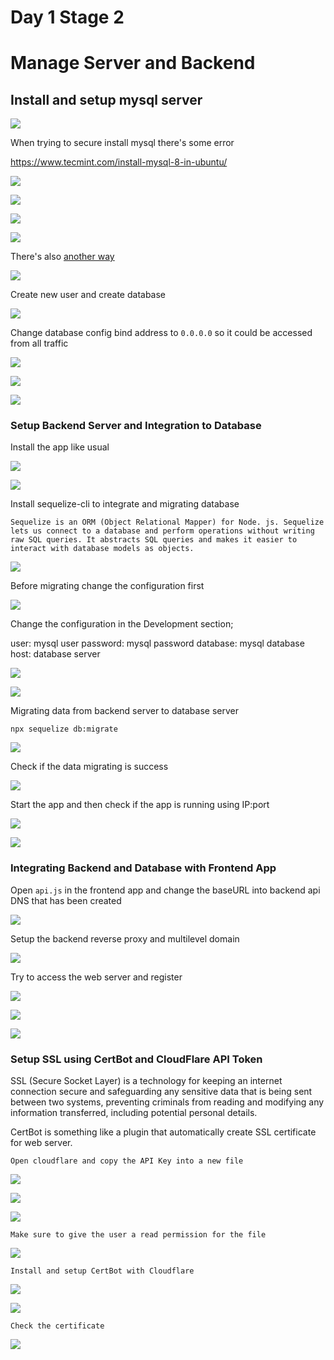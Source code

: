 # Day 1 Stage 2

# Manage Server and Backend

## Install and setup mysql server

![](/media/day2/Screenshot%20(28).png)

When trying to secure install mysql there's some error

https://www.tecmint.com/install-mysql-8-in-ubuntu/

![](/media/day2/Capture.JPG)

![](/media/day2/Screenshot%20(30).png)

![](/media/day2/Screenshot%20(33).png)

![](/media/day2/Screenshot%20(34).png)

There's also [another way](https://www.tecmint.com/install-mysql-8-in-ubuntu/) 

![](/media/day2/mysql1.png)

Create new user and create database

![](/media/day2/Screenshot%20(41).png)

Change database config bind address to `0.0.0.0` so it could be accessed from all traffic

![](/media/day2/Screenshot%20(53).png)

![](/media/day2/Screenshot%20(54).png)

![](/media/day2/Screenshot%20(56).png)

### Setup Backend Server and Integration to Database

Install the app like usual

![](/media/day2/Screenshot%20(90).png)

![](/media/day2/Screenshot%20(93).png)

Install sequelize-cli to integrate and migrating database

`Sequelize is an ORM (Object Relational Mapper) for Node. js. Sequelize lets us connect to a database and perform operations without writing raw SQL queries. It abstracts SQL queries and makes it easier to interact with database models as objects.`

![](/media/day2/Screenshot%20(96).png)

Before migrating change the configuration first

![](/media/day2/Screenshot%20(97).png)

Change the configuration in the Development section;

user: mysql user
password: mysql password
database: mysql database
host: database server

![](/media/day2/Screenshot%20(98).png)

![](/media/day2/Screenshot%20(99).png)

Migrating data from backend server to database server

```
npx sequelize db:migrate
```

![](/media/day2/Screenshot%20(101).png)

Check if the data migrating is success

![](/media/day2/Screenshot%20(102).png)

Start the app and then check if the app is running using IP:port

![](/media/day2/Screenshot%20(103).png)

![](/media/day2/Screenshot%20(104).png)

### Integrating Backend and Database with Frontend App

Open `api.js` in the frontend app and change the baseURL into backend api DNS that has been created

![](/media/day2/Screenshot%20(129).png)

Setup the backend reverse proxy and multilevel domain

![](/media/day2/Screenshot%20(128).png)

Try to access the web server and register

![](/media/day2/Screenshot%20(122).png)

![](/media/day2/Screenshot%20(123).png)

![](/media/day2/Screenshot%20(124).png)

### Setup SSL using CertBot and CloudFlare API Token

SSL (Secure Socket Layer) is a technology for keeping an internet connection secure and safeguarding any sensitive data that is being sent between two systems, preventing criminals from reading and modifying any information transferred, including potential personal details.

CertBot is something like a plugin that automatically create SSL certificate for web server.

`Open cloudflare and copy the API Key into a new file`

![](/media/certbot/Screenshot%20(105).png)

![](/media/certbot/Screenshot%20(106).png)

![](/media/certbot/Screenshot%20(107).png)

`Make sure to give the user a read permission for the file`

![](/media/certbot/Screenshot%20(108).png)

`Install and setup CertBot with Cloudflare`

![](/media/certbot/Screenshot%20(125).png)

![](/media/certbot/Screenshot%20(126).png)

`Check the certificate`

![](/media/certbot/Screenshot%20(121).png)